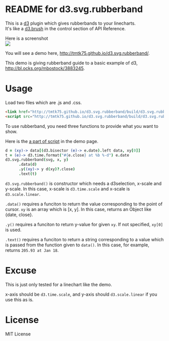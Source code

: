 # README for d3.svg.rubberband

This is a [d3](http://d3js.org/) plugin which gives rubberbands to your linecharts.  
It's like a [d3.brush](https://github.com/mbostock/d3/wiki/SVG-Controls) in the control section of API Reference.

Here is a screenshot  
<img src='https://s3-ap-northeast-1.amazonaws.com/tmtk75.github.com/d3.svg.rubberband/overview.png'>

You will see a demo here,
<http://tmtk75.github.io/d3.svg.rubberband/>.

This demo is giving rubberband guide to a basic example of d3,
<http://bl.ocks.org/mbostock/3883245>.

# Usage
Load two files which are .js and .css.

```html
<link href="http://tmtk75.github.io/d3.svg.rubberband/build/d3.svg.rubberband.min.css" rel="stylesheet">
<script src="http://tmtk75.github.io/d3.svg.rubberband/build/d3.svg.rubberband.min.js"></script>
```

To use rubberband, you need three functions to provide what you want to show.

Here is the [a part of script](https://github.com/tmtk75/d3.svg.rubberband/blob/master/index.html#L88) in the demo page.

```coffeescript
d = (xy)-> data[(d3.bisector (e)-> e.date).left data, xy[0]]
t = (e)-> d3.time.format("#{e.close} at %b %-d") e.date
d3.svg.rubberband(svg, x, y)
      .data(d)
      .y((xy)-> y d(xy)?.close)
      .text(t)
```

`d3.svg.rubberband()` is constructor which needs a d3selection, x-scale and y-scale.
In this case, x-scale is `d3.time.scale` and x-scale is `d3.scale.linear`.

`.data()` requires a funciton to return the value corresponding to the point of cursor.
`xy` is an array which is [x, y]. In this case, returns an Object like {date, close}.

`.y()` requires a funciton to return y-value for given `xy`.
If not specified, `xy[0]` is used.

`.text()` requires a funciton to return a string corresponding to a value which
is passed from the function given to `data()`.
In this case, for example, returns `205.93 at Jan 18`.

# Excuse
This is just only tested for a linechart like the demo.

x-axis should be `d3.time.scale`, and y-axis should `d3.scale.linear`
if you use this as is.

# License
MIT License